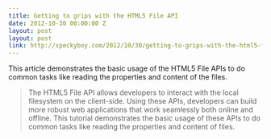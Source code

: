 ```yaml
---
title: Getting to grips with the HTML5 File API
date: 2012-10-30 00:00:00 Z
layout: post
layout: post
link: http://speckyboy.com/2012/10/30/getting-to-grips-with-the-html5-file-api/
---
```


This article demonstrates the basic usage of the HTML5 File APIs to do common tasks like reading the properties and content of the files.

> The HTML5 File API allows developers to interact with the local filesystem on the client-side. Using these APIs, developers can build more robust web applications that work seamlessly both online and offline. This tutorial demonstrates the basic usage of these APIs to do common tasks like reading the properties and content of files.